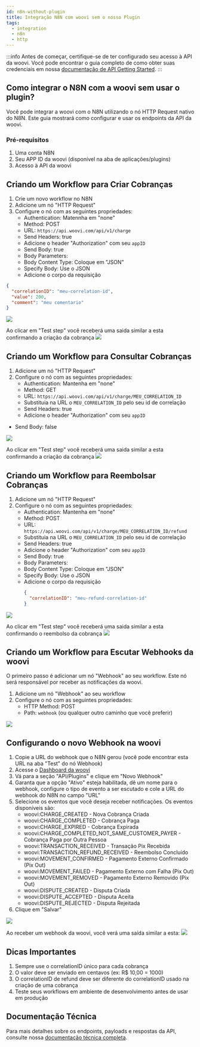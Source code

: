 ```yaml
---
id: n8n-without-plugin
title: Integração N8N com woovi sem o nosso Plugin
tags:
  - integration
  - n8n
  - http
---
```


:::info
Antes de começar, certifique-se de ter configurado seu acesso à API da woovi. 
Você pode encontrar o guia completo de como obter suas credenciais em nossa [documentação de API Getting Started](https://developers.woovi.com.br/docs/apis/api-getting-started).
:::

## Como integrar o N8N com a woovi sem usar o plugin?

Você pode integrar a woovi com o N8N utilizando o nó HTTP Request nativo do N8N. Este guia mostrará como configurar e usar os endpoints da API da woovi.

### Pré-requisitos

1. Uma conta N8N
2. Seu APP ID da woovi (disponível na aba de aplicações/plugins)
3. Acesso à API da woovi

## Criando um Workflow para Criar Cobranças

1. Crie um novo workflow no N8N
2. Adicione um nó "HTTP Request"
3. Configure o nó com as seguintes propriedades:
   - Authentication: Matennha em "none"
   - Method: POST
   - URL: `https://api.woovi.com/api/v1/charge`
   - Send Headers: true
    - Adicione o header "Authorization" com seu `appID`
   - Send Body: true
   - Body Parameters:
    - Body Content Type: Coloque em "JSON"
    - Specify Body: Use o JSON
   - Adicione o corpo da requisição
```json
{
  "correlationID": "meu-correlation-id",
  "value": 200,
  "comment": "meu comentario"
}
```
![](./__assets__/n8n-without-plugin/create-charge/body-and-header-configuration.png)

Ao clicar em "Test step" você receberá uma saida similar a esta confirmando a criação da cobrança
![](./__assets__/n8n-without-plugin/create-charge/output-create-charge.png)

## Criando um Workflow para Consultar Cobranças

1. Adicione um nó "HTTP Request"
2. Configure o nó com as seguintes propriedades:
   - Authentication: Mantenha em "none"
   - Method: GET
   - URL: `https://api.woovi.com/api/v1/charge/MEU_CORRELATION_ID`
    - Substituia na URL o `MEU_CORRELATION_ID` pelo seu id de correlação
   - Send Headers: true
    - Adicione o header "Authorization" com seu `appID`
  - Send Body: false

![](./__assets__/n8n-without-plugin/get-charge/body-and-header-configuration.png)

Ao clicar em "Test step" você receberá uma saida similar a esta confirmando a criação da cobrança
![](./__assets__/n8n-without-plugin/get-charge/output-get-charge.png)

## Criando um Workflow para Reembolsar Cobranças

1. Adicione um nó "HTTP Request"
2. Configure o nó com as seguintes propriedades:
   - Authentication: Mantenha em "none"
   - Method: POST
   - URL: `https://api.woovi.com/api/v1/charge/MEU_CORRELATION_ID/refund`
    - Substituia na URL o `MEU_CORRELATION_ID` pelo seu id de correlação
   - Send Headers: true
    - Adicione o header "Authorization" com seu `appID`
   - Send Body: true
   - Body Parameters:
    - Body Content Type: Coloque em "JSON"
    - Specify Body: Use o JSON
   - Adicione o corpo da requisição
     ```json
     {
       "correlationID": "meu-refund-correlation-id"
     }
     ```

![](./__assets__/n8n-without-plugin/refund-charge/body-and-header-configuration.png)

Ao clicar em "Test step" você receberá uma saida similar a esta confirmando o reembolso da cobrança
![](./__assets__/n8n-without-plugin/refund-charge/output-refund-charge.png)

## Criando um Workflow para Escutar Webhooks da woovi

O primeiro passo é adicionar um nó "Webhook" ao seu workflow. Este nó será responsável por receber as notificações da woovi.

1. Adicione um nó "Webhook" ao seu workflow
2. Configure o nó com as seguintes propriedades:
   - HTTP Method: POST
   - Path: `webhook` (ou qualquer outro caminho que você preferir)

![](./__assets__/n8n-without-plugin/webhooks/configuration.png)

## Configurando o novo Webhook na woovi

1. Copie a URL do webhook que o N8N gerou (você pode encontrar esta URL na aba "Test" do nó Webhook)
2. Acesse o [Dashboard da woovi](https://app.woovi.com)
3. Vá para a seção "API/Plugins" e clique em "Novo Webhook"
4. Garanta que a opção "Ativo" esteja habilitada, dê um nome para o webhook, configure o tipo de evento a ser escutado e cole a URL do webhook do N8N no campo "URL"
5. Selecione os eventos que você deseja receber notificações. Os eventos disponíveis são:
   - woovi:CHARGE_CREATED - Nova Cobrança Criada
   - woovi:CHARGE_COMPLETED - Cobrança Paga
   - woovi:CHARGE_EXPIRED - Cobrança Expirada
   - woovi:CHARGE_COMPLETED_NOT_SAME_CUSTOMER_PAYER - Cobrança Paga por Outra Pessoa
   - woovi:TRANSACTION_RECEIVED - Transação Pix Recebida
   - woovi:TRANSACTION_REFUND_RECEIVED - Reembolso Concluído
   - woovi:MOVEMENT_CONFIRMED - Pagamento Externo Confirmado (Pix Out)
   - woovi:MOVEMENT_FAILED - Pagamento Externo com Falha (Pix Out)
   - woovi:MOVEMENT_REMOVED - Pagamento Externo Removido (Pix Out)
   - woovi:DISPUTE_CREATED - Disputa Criada
   - woovi:DISPUTE_ACCEPTED - Disputa Aceita
   - woovi:DISPUTE_REJECTED - Disputa Rejeitada
6. Clique em "Salvar"

![](./__assets__/n8n-without-plugin/webhooks/woovi-create-webhook.png)

Ao receber um webhook da woovi, você verá uma saída similar a esta:
![](./__assets__/n8n-without-plugin/webhooks/output-webhook.png)

## Dicas Importantes

1. Sempre use o correlationID único para cada cobrança
2. O valor deve ser enviado em centavos (ex: R$ 10,00 = 1000)
3. O correlationID de refund deve ser diferente do correlationID usado na criação de uma cobrança
4. Teste seus workflows em ambiente de desenvolvimento antes de usar em produção

## Documentação Técnica

Para mais detalhes sobre os endpoints, payloads e respostas da API, consulte nossa [documentação técnica completa](https://developers.woovi.com.br/api).